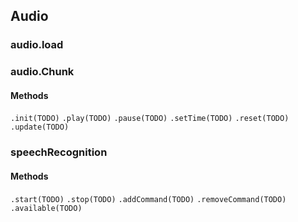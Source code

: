 ## Audio

### audio.load

### audio.Chunk

#### Methods

`.init(TODO)`
`.play(TODO)`
`.pause(TODO)`
`.setTime(TODO)`
`.reset(TODO)`
`.update(TODO)`

### speechRecognition

#### Methods

`.start(TODO)`
`.stop(TODO)`
`.addCommand(TODO)`
`.removeCommand(TODO)`
`.available(TODO)`
